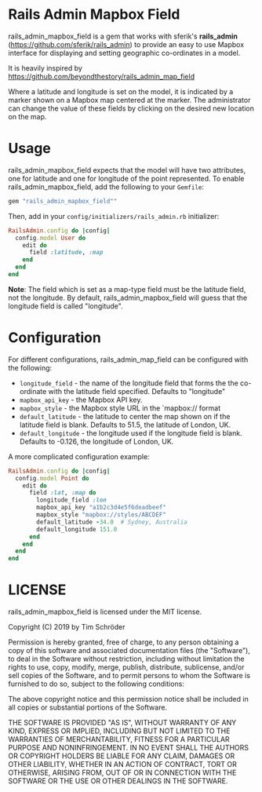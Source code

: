 Rails Admin Mapbox Field
=====================

rails_admin_mapbox_field is a gem that works with sferik's **rails_admin** (https://github.com/sferik/rails_admin) to provide an easy to use Mapbox interface for displaying and setting geographic co-ordinates in a model.

It is heavily inspired by https://github.com/beyondthestory/rails_admin_map_field 

Where a latitude and longitude is set on the model, it is indicated by a marker shown on a Mapbox map centered at the marker. The administrator can change the value of these fields by clicking on the desired new location on the map.

Usage
=====

rails_admin_mapbox_field expects that the model will have two attributes, one for latitude and one for longitude of the point represented. To enable rails_admin_mapbox_field, add the following to your `Gemfile`:

```ruby
gem "rails_admin_mapbox_field""
```

Then, add in your `config/initializers/rails_admin.rb` initializer:

```ruby
RailsAdmin.config do |config|
  config.model User do
    edit do
      field :latitude, :map
    end
  end
end
```

**Note**: The field which is set as a map-type field must be the latitude field, not the longitude. By default, rails_admin_mapbox_field will guess that the longitude field is called "longitude".

Configuration
=============

For different configurations, rails_admin_map_field can be configured with the following:

- `longitude_field` - the name of the longitude field that forms the the co-ordinate with the latitude field specified. Defaults to "longitude"
- `mapbox_api_key` - the Mapbox API key.
- `mapbox_style` - the Mapbox style URL in the `mapbox:// format
- `default_latitude` - the latitude to center the map shown on if the latitude field is blank. Defaults to 51.5, the latitude of London, UK.
- `default_longitude` - the longitude used if the longitude field is blank. Defaults to -0.126, the longitude of London, UK.

A more complicated configuration example:

```ruby
RailsAdmin.config do |config|
  config.model Point do
    edit do
      field :lat, :map do
        longitude_field :lon
        mapbox_api_key "a1b2c3d4e5f6deadbeef"
        mapbox_style "mapbox://styles/ABCDEF"
        default_latitude -34.0  # Sydney, Australia
        default_longitude 151.0
      end
    end
  end
end
```

LICENSE
=======
rails_admin_mapbox_field is licensed under the MIT license.

Copyright (C) 2019 by Tim Schröder

Permission is hereby granted, free of charge, to any person obtaining a copy
of this software and associated documentation files (the "Software"), to deal
in the Software without restriction, including without limitation the rights
to use, copy, modify, merge, publish, distribute, sublicense, and/or sell
copies of the Software, and to permit persons to whom the Software is
furnished to do so, subject to the following conditions:

The above copyright notice and this permission notice shall be included in
all copies or substantial portions of the Software.

THE SOFTWARE IS PROVIDED "AS IS", WITHOUT WARRANTY OF ANY KIND, EXPRESS OR
IMPLIED, INCLUDING BUT NOT LIMITED TO THE WARRANTIES OF MERCHANTABILITY,
FITNESS FOR A PARTICULAR PURPOSE AND NONINFRINGEMENT. IN NO EVENT SHALL THE
AUTHORS OR COPYRIGHT HOLDERS BE LIABLE FOR ANY CLAIM, DAMAGES OR OTHER
LIABILITY, WHETHER IN AN ACTION OF CONTRACT, TORT OR OTHERWISE, ARISING FROM,
OUT OF OR IN CONNECTION WITH THE SOFTWARE OR THE USE OR OTHER DEALINGS IN
THE SOFTWARE.
